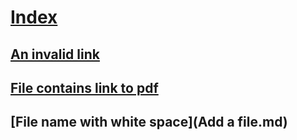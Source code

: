 # [Index](index.md)
## [An invalid link](invalid_link.md)
## [File contains link to pdf](file_link_to_pdf.md)
## [File name with white space](Add a file.md)
